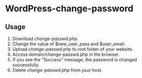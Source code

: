 # WordPress-change-password

## Usage
1. Download *change-passwd.php*.
2. Change the value of $new_user_pass and $user_email.
3. Upload *change-passwd.php* to root folder of your website.
4. Access domain/change-passwd.php in the browser.
5. If you see the "Success" message, the password is changed successfully.
6. Delete *change-passwd.php* from your host.
